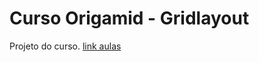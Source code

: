 # Curso Origamid - Gridlayout

Projeto do curso.
[link aulas](https://www.youtube.com/watch?v=hKXOVD2Yrj8&t=3s)